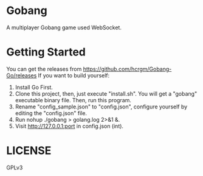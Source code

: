 # Gobang
A multiplayer Gobang game used WebSocket.
# Getting Started
You can get the releases from https://github.com/hcrgm/Gobang-Go/releases
If you want to build yourself:
1. Install Go First.
2. Clone this project, then, just execute "install.sh". You will get a "gobang" executable binary file.
Then, run this program.
1. Rename "config_sample.json" to "config.json", configure yourself by editing the "config.json" file.
2. Run nohup ./gobang > golang.log 2>&1 &.
3. Visit http://127.0.0.1:port in config.json (int).
# LICENSE
GPLv3
